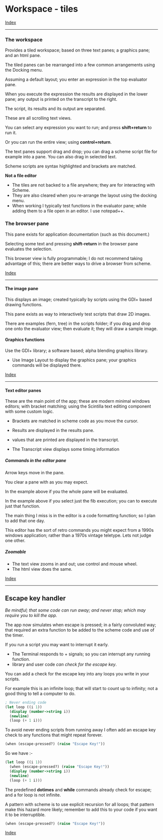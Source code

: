# Workspace - tiles

 [Index](Readme.html)  

------

### <a name="the-gui">The workspace</a>

Provides a tiled workspace; based on three text panes; a graphics pane; and an html pane.

The tiled panes can be rearranged into a few common arrangements using the Docking menu.

Assuming a default layout; you enter an expression in the top evaluator pane.

When you execute the expression the results are displayed in the lower pane; any output is printed on the transcript to the right.

The script, its results and its output are separated. 

These are all scrolling text views.

You can select any expression you want to run; and press **shift+return** to run it.

Or you can run the entire view; using **control+return**.

The text panes support drag and drop; you can drag a scheme script file for example into a pane.  You can also drag in selected text.

Scheme scripts are syntax highlighted and brackets are matched.



**Not a file editor**

- The tiles are not backed to a file anywhere; they are for interacting with Scheme.
- They are also cleared when you re-arrange the layout using the docking menu.
- When working I typically test functions in the evaluator pane; while adding them to a file open in an editor. I use notepad++.



### <a name="browser-pane">The browser pane</a>

This pane exists for application documentation (such as this document.)

Selecting some text and pressing **shift-return** in the browser pane evaluates the selection.

This browser view is fully programmable; I do not recommend taking advantage of this; there are better ways to drive a browser from scheme.  

 [Index](Readme.html)  

------

#### <a name="image-pane">The image pane</a>

This displays an image; created typically by scripts using the GDI+ based drawing functions.

This pane exists as way to interactively test scripts that draw 2D images.

There are examples (fern, tree) in the scripts folder; if you drag and drop one onto the evaluator view; then evaluate it; they will draw a sample image.

#### <a name="graphics-functions">Graphics functions</a>

Use the GDI+ library; a software based; alpha blending graphics library.

- Use Image Layout to display the graphics pane; your graphics commands will be displayed there.

 [Index](Readme.html)  



---

#### <a name="text-panes">Text editor panes</a>

These are the main point of the app; these are modern minimal windows editors; with bracket matching; using the Scintilla text editing component with some custom logic. 

- Brackets are matched in scheme code as you move the cursor.

- Results are displayed in the results pane.

- values that are printed are displayed in the transcript.

- The Transcript view displays some timing information


##### Commands in the editor pane

Arrow keys move in the pane.

You clear a pane with <control><l> as you may expect.

In the example above if you <control><return> the whole pane will be evaluated.

In the example above if you select just the fib execution; you can <shift><return>  to execute just that function.

The main thing I miss is in the editor is a code formatting function; so I plan to add that one day.

This editor has the sort of retro commands you might expect from a 1990s windows application; rather than a 1970s vintage teletype. Lets not judge one other.

##### Zoomable

- The text view zooms in and out; use control and mouse wheel.
- The html view does the same.

 [Index](Readme.html)  

 

---



## <a name="the-escape-key">Escape key handler </a>

*Be mindful; that some code can run away; and never stop; which may require you to kill the app.*

The app now simulates <control><c> when escape is pressed; in a fairly convoluted way; that required an extra function to be added to the scheme code and use of the timer.

If you run a script you may want to interrupt it early.

- The Terminal responds to <ctrl>+<c> signals; so you can interrupt any running function.
- library and user code *can check for the escape key*.

You can add a check for the escape key into any loops you write in your scripts.

For example this is an infinite loop; that will start to count up to infinity; not a good thing to tell a computer to do.

```scheme
; Never ending code
(let loop ((i 1))
  (display (number->string i)) 
  (newline)
  (loop (+ 1 i)))
```

To avoid never ending scripts from running away I often add an escape key check to any functions that might repeat forever.

```scheme
(when (escape-pressed?) (raise "Escape Key!"))
```

So we have :-

```scheme
(let loop ((i 1))
  (when (escape-pressed?) (raise "Escape Key!"))
  (display (number->string i)) 
  (newline)
  (loop (+ 1 i)))
```

The predefined **dotimes** and **while** commands already check for escape; and a for loop is not infinite. 

A pattern with scheme is to use explicit recursion for all loops; that pattern make this hazard more likely; remember to add this to your code if you want it to be interruptible.

```scheme
(when (escape-pressed?) (raise "Escape Key!"))
```

 



 [Index](Readme.html)  